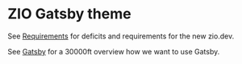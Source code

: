 # ZIO Gatsby theme 

See [Requirements](docs/REQIREMENTS.md) for deficits and requirements for the new zio.dev. 

See [Gatsby](docs/GATSBY.md) for a 30000ft overview how we want to use Gatsby. 
